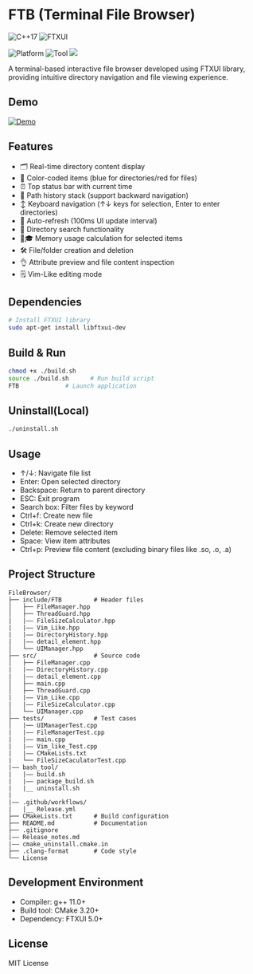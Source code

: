 # FTB (Terminal File Browser)

![C++17](https://img.shields.io/badge/C++-17-blue) ![FTXUI](https://img.shields.io/badge/FTXUI-5.0.0-orange)

![Platform](https://img.shields.io/badge/Platform-Linux-lightgrey) ![Tool](https://img.shields.io/badge/CMake-3.20.0-red)   <a href="#"><img src="https://img.shields.io/github/repo-size/Cyxuan0311/FTB"></img></a>

A terminal-based interactive file browser developed using FTXUI library, providing intuitive directory navigation and file viewing experience.

## Demo

[![Demo](https://img.youtube.com/vi/ziJkd5a-gq8/0.jpg)](https://youtu.be/ziJkd5a-gq8?t=17)

## Features

- 🗂️ Real-time directory content display
- 🎨 Color-coded items (blue for directories/red for files)
- ⏰ Top status bar with current time
- 📁 Path history stack (support backward navigation)
- ↕️ Keyboard navigation (↑↓ keys for selection, Enter to enter directories)
- 🔄 Auto-refresh (100ms UI update interval)
- 🔎 Directory search functionality
- 🧑🎓 Memory usage calculation for selected items
- 🛠️ File/folder creation and deletion
- 👌 Attribute preview and file content inspection
- 🗒️ Vim-Like editing mode

## Dependencies

```bash
# Install FTXUI library
sudo apt-get install libftxui-dev

```

## Build & Run
```bash
chmod +x ./build.sh
source ./build.sh      # Run build script
FTB             # Launch application
```

## Uninstall(Local)
```bash
./uninstall.sh

```

## Usage
- ↑/↓: Navigate file list
- Enter: Open selected directory
- Backspace: Return to parent directory
- ESC: Exit program
- Search box: Filter files by keyword
- Ctrl+f: Create new file
- Ctrl+k: Create new directory
- Delete: Remove selected item
- Space: View item attributes
- Ctrl+p: Preview file content (excluding binary files like .so, .o, .a)

## Project Structure

    FileBrowser/
    ├── include/FTB         # Header files
    │   ├── FileManager.hpp
    │   ├── ThreadGuard.hpp
    |   |—— FileSizeCalculator.hpp
    |   |—— Vim_Like.hpp
    |   |—— DirectoryHistory.hpp
    |   |—— detail_element.hpp
    │   └── UIManager.hpp
    ├── src/                # Source code
    │   ├── FileManager.cpp
    |   |—— DirectoryHistory.cpp
    |   |—— detail_element.cpp
    │   ├── main.cpp
    │   ├── ThreadGuard.cpp
    |   |—— Vim_Like.cpp
    |   |—— FileSizeCalculator.cpp
    │   └── UIManager.cpp
    ├── tests/              # Test cases
    │   |── UIManagerTest.cpp
    |   |—— FileManagerTest.cpp
    |   |—— main.cpp
    |   |—— Vim_like_Test.cpp
    |   |—— CMakeLists.txt
    |   └── FileSizeCaculatorTest.cpp
    |—— bash_tool/
    |   |—— build.sh
    |   |—— package_build.sh
    |   |__ uninstall.sh
    | 
    |—— .github/workflows/
    |   |__ Release.yml
    ├── CMakeLists.txt      # Build configuration
    ├── README.md           # Documentation
    ├── .gitignore
    |—— Release_notes.md
    |—— cmake_uninstall.cmake.in
    ├── .clang-format       # Code style
    └── License

## Development Environment
- Compiler: g++ 11.0+
- Build tool: CMake 3.20+
- Dependency: FTXUI 5.0+

## License

MIT License